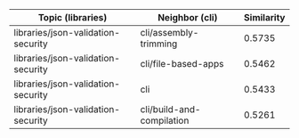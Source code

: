 | Topic (libraries) | Neighbor (cli) | Similarity |
|-------------|-------------------|------------|
| libraries/json-validation-security | cli/assembly-trimming | 0.5735 |
| libraries/json-validation-security | cli/file-based-apps | 0.5462 |
| libraries/json-validation-security | cli | 0.5433 |
| libraries/json-validation-security | cli/build-and-compilation | 0.5261 |
